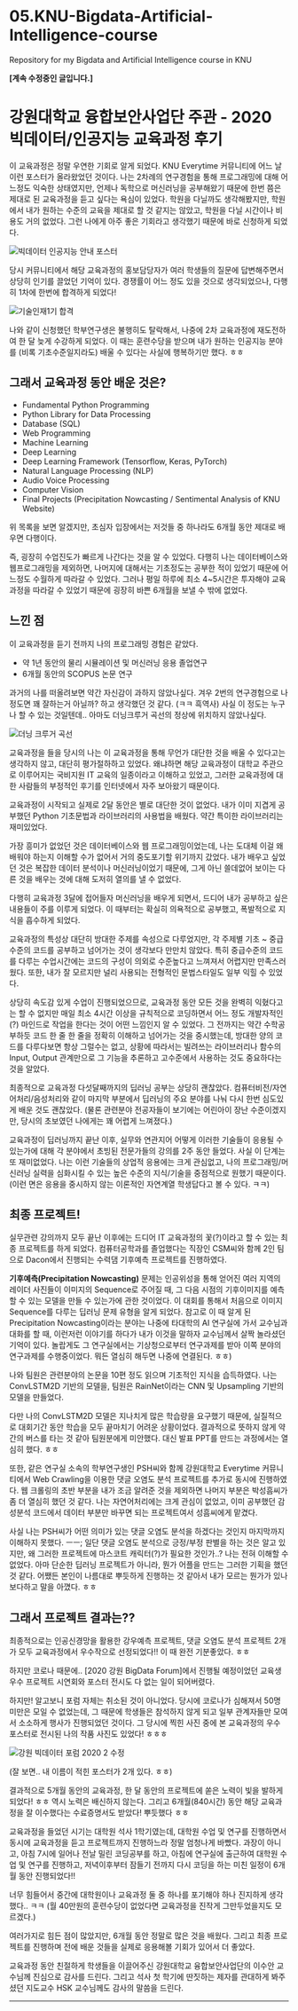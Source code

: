 # 05.KNU-Bigdata-Artificial-Intelligence-course
Repository for my Bigdata and Artificial Intelligence course in KNU


**[계속 수정중인 글입니다.]**

# 강원대학교 융합보안사업단 주관 - 2020 빅데이터/인공지능 교육과정 후기

이 교육과정은 정말 우연한 기회로 알게 되었다. KNU Everytime 커뮤니티에 어느 날 이런 포스터가 올라왔었던 것이다. 나는 2차례의 연구경험을 통해 프로그래밍에 대해 어느정도 익숙한 상태였지만, 언제나 독학으로 머신러닝을 공부해왔기 때문에 한번 쯤은 제대로 된 교육과정을 듣고 싶다는 욕심이 있었다. 학원을 다닐까도 생각해봤지만, 학원에서 내가 원하는 수준의 교육을 제대로 할 것 같지는 않았고, 학원을 다닐 시간이나 비용도 거의 없었다. 그런 나에게 아주 좋은 기회라고 생각했기 때문에 바로 신청하게 되었다.

![빅데이터 인공지능 안내 포스터](https://user-images.githubusercontent.com/76824867/160247989-f565b71e-0d83-4689-b5cc-4819a1b188c9.jpg)

당시 커뮤니티에서 해당 교육과정의 홍보담당자가 여러 학생들의 질문에 답변해주면서 상당히 인기를 끌었던 기억이 있다. 경쟁률이 어느 정도 있을 것으로 생각되었으나, 다행히 1차에 한번에 합격하게 되었다!

![기술인재1기 합격](https://user-images.githubusercontent.com/76824867/160247986-fb2bb6a8-991a-4410-8366-87652d668571.jpg)

나와 같이 신청했던 학부연구생은 불행히도 탈락해서, 나중에 2차 교육과정에 재도전하여 한 달 늦게 수강하게 되었다. 이 때는 훈련수당을 받으며 내가 원하는 인공지능 분야를 (비록 기초수준일지라도) 배울 수 있다는 사실에 행복하기만 했다. ㅎㅎ


## 그래서 교육과정 동안 배운 것은?

* Fundamental Python Programming
* Python Library for Data Processing
* Database (SQL)
* Web Programming
* Machine Learning
* Deep Learning
* Deep Learning Framework (Tensorflow, Keras, PyTorch)
* Natural Language Processing (NLP)
* Audio Voice Processing
* Computer Vision
* Final Projects (Precipitation Nowcasting / Sentimental Analysis of KNU Website)

위 목록을 보면 알겠지만, 초심자 입장에서는 저것들 중 하나라도 6개월 동안 제대로 배우면 다행이다. 

즉, 굉장히 수업진도가 빠르게 나간다는 것을 알 수 있었다. 다행히 나는 데이터베이스와 웹프로그래밍을 제외하면, 나머지에 대해서는 기초정도는 공부한 적이 있었기 때문에 어느정도 수월하게 따라갈 수 있었다. 그러나 평일 하루에 최소 4~5시간은 투자해야 교육과정을 따라갈 수 있었기 때문에 굉장히 바쁜 6개월을 보낼 수 밖에 없었다. 


## 느낀 점

이 교육과정을 듣기 전까지 나의 프로그래밍 경험은 같았다.

* 약 1년 동안의 물리 시뮬레이션 및 머신러닝 응용 졸업연구
* 6개월 동안의 SCOPUS 논문 연구

과거의 나를 떠올려보면 약간 자신감이 과하지 않았나싶다. 겨우 2번의 연구경험으로 나 정도면 꽤 잘하는거 아닐까? 하고 생각했던 것 같다. (ㅋㅋ 흑역사) 사실 이 정도는 누구나 할 수 있는 것일텐데.. 아마도 더닝크루거 곡선의 정상에 위치하지 않았나싶다.

![더닝 크루거 곡선](https://user-images.githubusercontent.com/76824867/160247987-a5c787e3-87fd-4948-9b52-f707a7b43665.png)

교육과정을 들을 당시의 나는 이 교육과정을 통해 무언가 대단한 것을 배울 수 있다고는 생각하지 않고, 대단히 평가절하하고 있었다. 왜냐하면 해당 교육과정이 대학교 주관으로 이루어지는 국비지원 IT 교육의 일종이라고 이해하고 있었고, 그러한 교육과정에 대한 사람들의 부정적인 후기를 인터넷에서 자주 보아왔기 때문이다.

교육과정이 시작되고 실제로 2달 동안은 별로 대단한 것이 없었다. 내가 이미 지겹게 공부했던 Python 기초문법과 라이브러리의 사용법을 배웠다. 약간 특이한 라이브러리는 재미있었다.

가장 흥미가 없었던 것은 데이터베이스와 웹 프로그래밍이었는데, 나는 도대체 이걸 왜 배워야 하는지 이해할 수가 없어서 거의 중도포기할 위기까지 갔었다. 내가 배우고 싶었던 것은 복잡한 데이터 분석이나 머신러닝이었기 때문에, 그게 아닌 쓸데없어 보이는 다른 것을 배우는 것에 대해 도저히 열의를 낼 수 없었다. 

다행히 교육과정 3달에 접어들자 머신러닝을 배우게 되면서, 드디어 내가 공부하고 싶은 내용들이 주를 이루게 되었다. 이 때부터는 확실히 의욕적으로 공부했고, 폭발적으로 지식을 흡수하게 되었다.

교육과정의 특성상 대단히 방대한 주제를 속성으로 다루었지만, 각 주제별 기초 ~ 중급 수준의 코드를 공부하고 넘어가는 것이 생각보다 만만치 않았다. 특히 중급수준의 코드를 다루는 수업시간에는 코드의 구성이 의외로 수준높다고 느껴져서 어렵지만 만족스러웠다. 또한, 내가 잘 모르지만 널리 사용되는 전형적인 문법스타일도 일부 익힐 수 있었다.

상당히 속도감 있게 수업이 진행되었으므로, 교육과정 동안 모든 것을 완벽히 익혔다고는 할 수 없지만 매일 최소 4시간 이상을 규칙적으로 코딩하면서 어느 정도 개발자적인(?) 마인드로 작업을 한다는 것이 어떤 느낌인지 알 수 있었다. 그 전까지는 약간 수학공부하듯 코드 한 줄 한 줄을 정확히 이해하고 넘어가는 것을 중시했는데, 방대한 양의 코드를 다루다보면 항상 그럴수는 없고, 상황에 따라서는 빌려쓰는 라이브러리나 함수의 Input, Output 관계만으로 그 기능을 추론하고 고수준에서 사용하는 것도 중요하다는 것을 알았다.

최종적으로 교육과정 다섯달째까지의 딥러닝 공부는 상당히 괜찮았다. 컴퓨터비전/자연어처리/음성처리와 같이 마지막 부분에서 딥러닝의 주요 분야를 나눠 다시 한번 심도있게 배운 것도 괜찮았다. (물론 관련분야 전공자들이 보기에는 어린아이 장난 수준이겠지만, 당시의 초보였던 나에게는 꽤 어렵게 느껴졌다.)

교육과정이 딥러닝까지 끝난 이후, 실무와 연관지어 어떻게 이러한 기술들이 응용될 수 있는가에 대해 각 분야에서 초빙된 전문가들의 강의를 2주 동안 들었다. 사실 이 단계는 또 재미없었다. 나는 이런 기술들의 상업적 응용에는 크게 관심없고, 나의 프로그래밍/머신러닝 실력을 심화시킬 수 있는 높은 수준의 지식/기술을 중점적으로 원했기 때문이다. (이런 면은 응용을 중시하지 않는 이론적인 자연계열 학생답다고 볼 수 있다. ㅋㅋ)


## 최종 프로젝트!

실무관련 강의까지 모두 끝난 이후에는 드디어 IT 교육과정의 꽃(?)이라고 할 수 있는 최종 프로젝트를 하게 되었다. 컴퓨터공학과를 졸업했다는 직장인 CSM씨와 함께 2인 팀으로 Dacon에서 진행되는 수력댐 기후예측 프로젝트를 진행하였다.

**기후예측(Precipitation Nowcasting)** 문제는 인공위성을 통해 얻어진 여러 지역의 레이더 사진들이 이미지의 Sequence로 주어질 때, 그 다음 시점의 기후이미지를 예측할 수 있는 모델을 만들 수 있는가에 관한 것이었다. 이 대회를 통해서 처음으로 이미지 Sequence를 다루는 딥러닝 문제 유형을 알게 되었다. 참고로 이 때 알게 된 Precipitation Nowcasting이라는 분야는 나중에 타대학의 AI 연구실에 가서 교수님과 대화를 할 때, 이런저런 이야기를 하다가 내가 이것을 말하자 교수님께서 살짝 놀라셨던 기억이 있다. 놀랍게도 그 연구실에서는 기상청으로부터 연구과제를 받아 이쪽 분야의 연구과제를 수행중이었다. 뭐든 열심히 해두면 나중에 연결된다. ㅎㅎ)

나와 팀원은 관련분야의 논문을 10편 정도 읽으며 기초적인 지식을 습득하였다. 나는 ConvLSTM2D 기반의 모델을, 팀원은 RainNet이라는 CNN 및 Upsampling 기반의 모델을 만들었다.

다만 나의 ConvLSTM2D 모델은 지나치게 많은 학습량을 요구했기 때문에, 실질적으로 대회기간 동안 학습을 모두 끝마치기 어려운 상황이었다. 결과적으로 뜻하지 않게 약간의 버스를 타는 것 같아 팀원분에게 미안했다. 대신 발표 PPT를 만드는 과정에서는 열심히 했다. ㅎㅎ

또한, 같은 연구실 소속의 학부연구생인 PSH씨와 함께 강원대학교 Everytime 커뮤니티에서 Web Crawling을 이용한 댓글 오염도 분석 프로젝트를 추가로 동시에 진행하였다. 웹 크롤링의 초반 부분을 내가 조금 알려준 것을 제외하면 나머지 부분은 박성흠씨가 좀 더 열심히 했던 것 같다. 나는 자연어처리에는 크게 관심이 없었고, 이미 공부했던 감성분석 코드에서 데이터 부분만 바꾸면 되는 프로젝트여서 성흠씨에게 맡겼다.

사실 나는 PSH씨가 어떤 의미가 있는 댓글 오염도 분석을 하겠다는 것인지 마지막까지 이해하지 못했다. ㅡㅡ; 일단 댓글 오염도 분석으로 긍정/부정 판별을 하는 것은 알고 있지만, 왜 그러한 프로젝트에 마스코트 캐릭터(?)가 필요한 것인가..? 나는 전혀 이해할 수 없었다. 아마 단순한 딥러닝 프로젝트가 아니라, 뭔가 어플을 만드는 그러한 기획을 했던 것 같다. 어쨌든 본인이 나름대로 뿌듯하게 진행하는 것 같아서 내가 모르는 뭔가가 있나보다하고 말을 아꼈다. ㅎㅎ


## 그래서 프로젝트 결과는??

최종적으로는 인공신경망을 활용한 강우예측 프로젝트, 댓글 오염도 분석 프로젝트 2개가 모두 교육과정에서 우수작으로 선정되었다!! 이 때 완전 기분좋았다. ㅎㅎ

하지만 코로나 때문에.. [2020 강원 BigData Forum]에서 진행될 예정이었던 교육생 우수 프로젝트 시연회와 포스터 전시도 다 없는 일이 되어버렸다.

하지만! 알고보니 포럼 자체는 취소된 것이 아니었다. 당시에 코로나가 심해져서 50명 미만은 모일 수 없었는데, 그 때문에 학생들은 참석하지 않게 되고 일부 관계자들만 모여서 소소하게 행사가 진행되었던 것이다. 그 당시에 찍힌 사진 중에 본 교육과정의 우수 포스터로 전시된 나의 작품 사진도 있었다! ㅎㅎㅎ

![강원 빅데이터 포럼 2020 2 수정](https://user-images.githubusercontent.com/76824867/160247985-6cc468b0-cf27-4e4a-ab99-0af988de83ab.jpg) 

(잘 보면.. 내 이름이 적힌 포스터가 2개 있다. ㅎㅎ)

결과적으로 5개월 동안의 교육과정, 한 달 동안의 프로젝트에 쏟은 노력이 빛을 발하게 되었다! ㅎㅎ 역시 노력은 배신하지 않는다. 그리고 6개월(840시간) 동안 해당 교육과정을 잘 이수했다는 수료증명서도 받았다! 뿌듯했다 ㅎㅎ

교육과정을 들었던 시기는 대학원 석사 1학기였는데, 대학원 수업 및 연구를 진행하면서 동시에 교육과정을 듣고 프로젝트까지 진행하느라 정말 엄청나게 바빴다. 과장이 아니고, 아침 7시에 일어나 전날 밀린 코딩공부를 하고, 아침에 연구실에 출근하여 대학원 수업 및 연구를 진행하고, 저녁이후부터 잠들기 전까지 다시 코딩을 하는 미친 일정이 6개월 동안 진행되었다!! 

너무 힘들어서 중간에 대학원이나 교육과정 둘 중 하나를 포기해야 하나 진지하게 생각했다.. ㅋㅋ (월 40만원의 훈련수당이 없었다면 교육과정을 진작게 그만두었을지도 모르겠다.)

여러가지로 힘든 점이 많았지만, 6개월 동안 정말로 많은 것을 배웠다. 그리고 최종 프로젝트를 진행하며 전에 배운 것들을 실제로 응용해볼 기회가 있어서 더 좋았다.

교육과정 동안 친절하게 학생들을 이끌어주신 강원대학교 융합보안사업단의 이수안 교수님께 진심으로 감사를 드린다. 그리고 석사 첫 학기에 딴짓하는 제자를 관대하게 봐주셨던 지도교수 HSK 교수님께도 감사의 말씀을 드린다.

---
